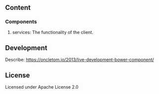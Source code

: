 # 

## Content

### Components

1. services: The functionality of the client.

## Development

Describe: https://oncletom.io/2013/live-development-bower-component/

## License

Licensed under Apache License 2.0